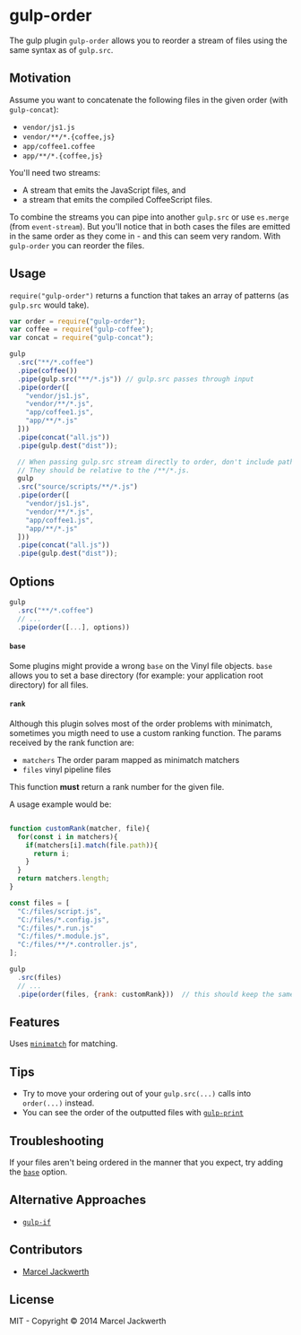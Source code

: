 # gulp-order

The gulp plugin `gulp-order` allows you to reorder a stream of files using the same syntax as of `gulp.src`.

## Motivation

Assume you want to concatenate the following files in the given order (with `gulp-concat`):

- `vendor/js1.js`
- `vendor/**/*.{coffee,js}`
- `app/coffee1.coffee`
- `app/**/*.{coffee,js}`

You'll need two streams:

- A stream that emits the JavaScript files, and
- a stream that emits the compiled CoffeeScript files.
 
To combine the streams you can pipe into another `gulp.src` or use `es.merge` (from `event-stream`). But you'll notice that in both cases the files are emitted in the same order as they come in - and this can seem very random. With `gulp-order` you can reorder the files.

## Usage

`require("gulp-order")` returns a function that takes an array of patterns (as `gulp.src` would take).

```javascript
var order = require("gulp-order");
var coffee = require("gulp-coffee");
var concat = require("gulp-concat");

gulp
  .src("**/*.coffee")
  .pipe(coffee())
  .pipe(gulp.src("**/*.js")) // gulp.src passes through input
  .pipe(order([
    "vendor/js1.js",
    "vendor/**/*.js",
    "app/coffee1.js",
    "app/**/*.js"
  ]))
  .pipe(concat("all.js"))
  .pipe(gulp.dest("dist"));

  // When passing gulp.src stream directly to order, don't include path source/scripts in the order paths.
  // They should be relative to the /**/*.js.
  gulp
  .src("source/scripts/**/*.js")
  .pipe(order([
    "vendor/js1.js",
    "vendor/**/*.js",
    "app/coffee1.js",
    "app/**/*.js"
  ]))
  .pipe(concat("all.js"))
  .pipe(gulp.dest("dist"));
```

## Options

```javascript
gulp
  .src("**/*.coffee")
  // ...
  .pipe(order([...], options))
```

#### `base`

Some plugins might provide a wrong `base` on the Vinyl file objects. `base` allows you to set a base directory (for example: your application root directory) for all files.

#### `rank`

Although this plugin solves most of the order problems with minimatch, sometimes you migth need to use a custom ranking function.
The params received by the rank function are:

- `matchers` The order param mapped as minimatch matchers
- `files` vinyl pipeline files

This function **must** return a rank number for the given file.

A usage example would be:

```javascript

function customRank(matcher, file){
  for(const i in matchers){
    if(matchers[i].match(file.path)){
      return i;
    }
  }
  return matchers.length;
}

const files = [
  "C:/files/script.js",
  "C:/files/*.config.js",
  "C:/files/*.run.js"
  "C:/files/*.module.js",
  "C:/files/**/*.controller.js",
];

gulp
  .src(files)
  // ...
  .pipe(order(files, {rank: customRank}))  // this should keep the same order of the files array
```

## Features

Uses [`minimatch`](https://github.com/isaacs/minimatch) for matching.

## Tips

- Try to move your ordering out of your `gulp.src(...)` calls into `order(...)` instead.
- You can see the order of the outputted files with [`gulp-print`](https://github.com/alexgorbatchev/gulp-print)
 
## Troubleshooting

If your files aren't being ordered in the manner that you expect, try adding the [`base`](#base) option.

## Alternative Approaches

- [`gulp-if`](https://github.com/robrich/gulp-if)

## Contributors

- [Marcel Jackwerth](http://twitter.com/sirlantis)

## License

MIT - Copyright © 2014 Marcel Jackwerth
